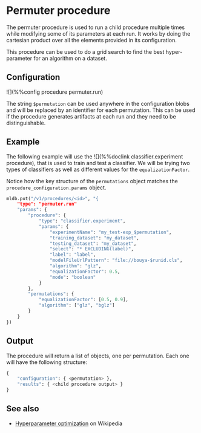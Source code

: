 # Permuter procedure

The permuter procedure is used to run a child procedure multiple times while 
modifying some of its parameters at each run. It works by doing the cartesian
product over all the elements provided in its configuration.

This procedure can be used to do a grid search to find the best hyper-parameter for
an algorithm on a dataset.


## Configuration

![](%%config procedure permuter.run)

The string `$permutation` can be used anywhere in the configuration blobs and will be replaced by
an identifier for each permutation. This can be used if the procedure generates artifacts
at each run and they need to be distinguishable.

## Example

The following example will use the ![](%%doclink classifier.experiment procedure), 
that is used to train and test a classifier. We will be trying two types
of classifiers as well as different values for the `equalizationFactor`.

Notice how the key structure of the `permutations` object matches the
`procedure_configuration.params` object.

```python
mldb.put("/v1/procedures/<id>", "{
    "type": "permuter.run"
    "params": {
        "procedure": {
            "type": "classifier.experiment",
            "params": {
                "experimentName": "my_test-exp_$permutation",
                "training_dataset": "my_dataset",
                "testing_dataset": "my_dataset",
                "select": "* EXCLUDING(label)",
                "label": "label",
                "modelFileUrlPattern": "file://bouya-$runid.cls",
                "algorithm": "glz",
                "equalizationFactor": 0.5,
                "mode": "boolean"
            }
        },
        "permutations": {
            "equalizationFactor": [0.5, 0.9],
            "algorithm": ["glz", "bglz"]
        }
    }
})
```

## Output

The procedure will return a list of objects, one per permutation.
Each one will have the following structure:

```python
{
    "configuration": { <permutation> },
    "results": { <child procedure output> }
}
```

## See also

* [Hyperparameter optimization](https://en.wikipedia.org/wiki/Hyperparameter_optimization) on Wikipedia

